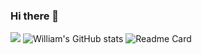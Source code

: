 ### Hi there 👋
![](https://komarev.com/ghpvc/?username=your-github-username&color=black)
![William's GitHub stats](https://github-readme-stats.vercel.app/api?username=wi2liamalpha&show_icons=true&theme=highcontrast&hide=contribs)
![Readme Card](https://github-readme-stats.vercel.app/api/pin/?username=wi2liamalpha&repo=assignment2_onemanarmy&theme=highcontrast)
<!--
**wi2liamalpha/wi2liamalpha** is a ✨ _special_ ✨ repository because its `README.md` (this file) appears on your GitHub profile.

Here are some ideas to get you started:

- 🔭 I’m currently working on ...
- 🌱 I’m currently learning ...
- 👯 I’m looking to collaborate on ...
- 🤔 I’m looking for help with ...
- 💬 Ask me about ...
- 📫 How to reach me: ...
- 😄 Pronouns: ...
- ⚡ Fun fact: ...
-->
